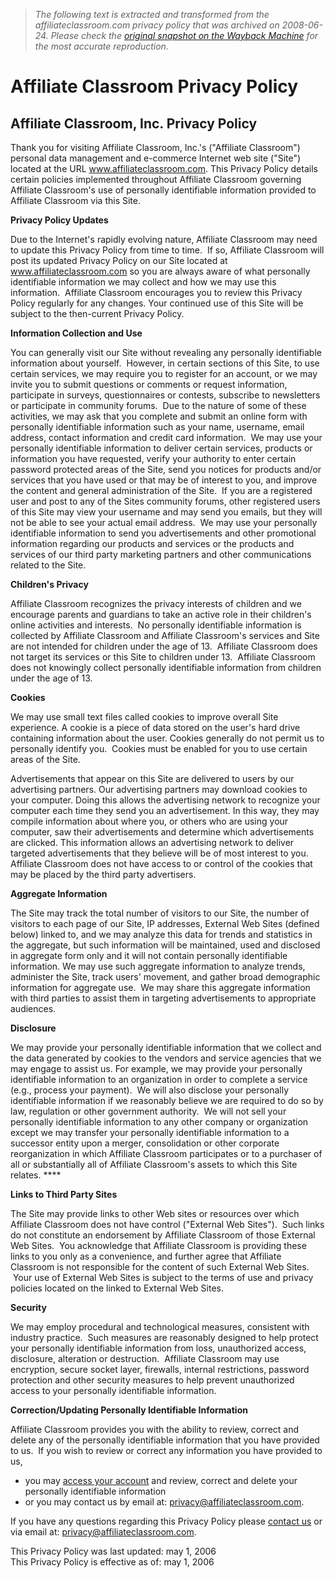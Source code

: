 > *The following text is extracted and transformed from the affiliateclassroom.com privacy policy that was archived on 2008-06-24. Please check the [original snapshot on the Wayback Machine](https://web.archive.org/web/20080624064925id_/http%3A//www.affiliateclassroom.com/privacypolicy.php) for the most accurate reproduction.*

# Affiliate Classroom Privacy Policy

## **Affiliate Classroom, Inc. Privacy Policy**

Thank you for visiting Affiliate Classroom, Inc.'s ("Affiliate Classroom") personal data management and e-commerce Internet web site ("Site") located at the URL www.affiliateclassroom.com. This Privacy Policy details certain policies implemented throughout Affiliate Classroom governing Affiliate Classroom's use of personally identifiable information provided to Affiliate Classroom via this Site.

**Privacy Policy Updates**

Due to the Internet's rapidly evolving nature, Affiliate Classroom may need to update this Privacy Policy from time to time.  If so, Affiliate Classroom will post its updated Privacy Policy on our Site located at www.affiliateclassroom.com so you are always aware of what personally identifiable information we may collect and how we may use this information.  Affiliate Classroom encourages you to review this Privacy Policy regularly for any changes. Your continued use of this Site will be subject to the then-current Privacy Policy.

**Information Collection and Use**

You can generally visit our Site without revealing any personally identifiable information about yourself.  However, in certain sections of this Site, to use certain services, we may require you to register for an account, or we may invite you to submit questions or comments or request information, participate in surveys, questionnaires or contests, subscribe to newsletters or participate in community forums.  Due to the nature of some of these activities, we may ask that you complete and submit an online form with personally identifiable information such as your name, username, email address, contact information and credit card information.  We may use your personally identifiable information to deliver certain services, products or information you have requested, verify your authority to enter certain password protected areas of the Site, send you notices for products and/or services that you have used or that may be of interest to you, and improve the content and general administration of the Site.  If you are a registered user and post to any of the Sites community forums, other registered users of this Site may view your username and may send you emails, but they will not be able to see your actual email address.  We may use your personally identifiable information to send you advertisements and other promotional information regarding our products and services or the products and services of our third party marketing partners and other communications related to the Site. 

**Children's Privacy**

Affiliate Classroom recognizes the privacy interests of children and we encourage parents and guardians to take an active role in their children's online activities and interests.  No personally identifiable information is collected by Affiliate Classroom and Affiliate Classroom's services and Site are not intended for children under the age of 13.  Affiliate Classroom does not target its services or this Site to children under 13.  Affiliate Classroom does not knowingly collect personally identifiable information from children under the age of 13.

**Cookies**

We may use small text files called cookies to improve overall Site experience. A cookie is a piece of data stored on the user's hard drive containing information about the user. Cookies generally do not permit us to personally identify you.  Cookies must be enabled for you to use certain areas of the Site.

Advertisements that appear on this Site are delivered to users by our advertising partners. Our advertising partners may download cookies to your computer. Doing this allows the advertising network to recognize your computer each time they send you an advertisement. In this way, they may compile information about where you, or others who are using your computer, saw their advertisements and determine which advertisements are clicked. This information allows an advertising network to deliver targeted advertisements that they believe will be of most interest to you. Affiliate Classroom does not have access to or control of the cookies that may be placed by the third party advertisers.

**Aggregate Information**

The Site may track the total number of visitors to our Site, the number of visitors to each page of our Site, IP addresses, External Web Sites (defined below) linked to, and we may analyze this data for trends and statistics in the aggregate, but such information will be maintained, used and disclosed in aggregate form only and it will not contain personally identifiable information. We may use such aggregate information to analyze trends, administer the Site, track users' movement, and gather broad demographic information for aggregate use.  We may share this aggregate information with third parties to assist them in targeting advertisements to appropriate audiences.

**Disclosure**

We may provide your personally identifiable information that we collect and the data generated by cookies to the vendors and service agencies that we may engage to assist us. For example, we may provide your personally identifiable information to an organization in order to complete a service (e.g., process your payment).  We will also disclose your personally identifiable information if we reasonably believe we are required to do so by law, regulation or other government authority.  We will not sell your personally identifiable information to any other company or organization except we may transfer your personally identifiable information to a successor entity upon a merger, consolidation or other corporate reorganization in which Affiliate Classroom participates or to a purchaser of all or substantially all of Affiliate Classroom's assets to which this Site relates. ****

**Links to Third Party Sites**

The Site may provide links to other Web sites or resources over which Affiliate Classroom does not have control ("External Web Sites").  Such links do not constitute an endorsement by Affiliate Classroom of those External Web Sites.  You acknowledge that Affiliate Classroom is providing these links to you only as a convenience, and further agree that Affiliate Classroom is not responsible for the content of such External Web Sites.  Your use of External Web Sites is subject to the terms of use and privacy policies located on the linked to External Web Sites.

**Security**

We may employ procedural and technological measures, consistent with industry practice.  Such measures are reasonably designed to help protect your personally identifiable information from loss, unauthorized access, disclosure, alteration or destruction.  Affiliate Classroom may use encryption, secure socket layer, firewalls, internal restrictions, password protection and other security measures to help prevent unauthorized access to your personally identifiable information.

**Correction/Updating Personally Identifiable Information**

Affiliate Classroom provides you with the ability to review, correct and delete any of the personally identifiable information that you have provided to us.  If you wish to review or correct any information you have provided to us,

  * you may [access your account](https://web.archive.org/memberships/) and review, correct and delete your personally identifiable information
  * or you may contact us by email at: [privacy@affiliateclassroom.com](mailto:privacy@affiliateclassroom.com).



If you have any questions regarding this Privacy Policy please [contact us](https://web.archive.org/web/20080624064925id_/http%3A//www.affiliateclassroom.com/contactus.php) or via email at: privacy@affiliateclassroom.com.

This Privacy Policy was last updated: may 1, 2006  
This Privacy Policy is effective as of: may 1, 2006
